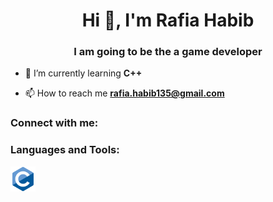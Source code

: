 <h1 align="center">Hi 👋, I'm Rafia Habib</h1>
<h3 align="center">I am going to be the a game developer</h3>

- 🌱 I’m currently learning **C++**

- 📫 How to reach me **rafia.habib135@gmail.com**

<h3 align="left">Connect with me:</h3>
<p align="left">
</p>

<h3 align="left">Languages and Tools:</h3>
<p align="left"> <a href="https://www.cprogramming.com/" target="_blank" rel="noreferrer"> <img src="https://raw.githubusercontent.com/devicons/devicon/master/icons/c/c-original.svg" alt="c" width="40" height="40"/> </a> </p>

